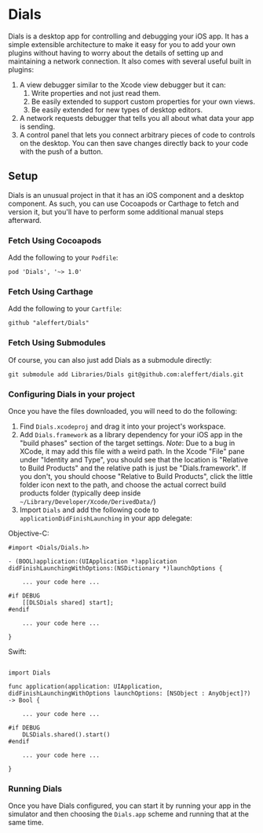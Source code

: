 # Dials
Dials is a desktop app for controlling and debugging your iOS app. It has a simple extensible architecture to make it easy for you to add your own plugins without having to worry about the details of setting up and maintaining a network connection. It also comes with several useful built in plugins:

1. A view debugger similar to the Xcode view debugger but it can:
    1. Write properties and not just read them.
    2. Be easily extended to support custom properties for your own views.
    3. Be easily extended for new types of desktop editors.
2. A network requests debugger that tells you all about what data your app is sending.
3. A control panel that lets you connect arbitrary pieces of code to controls on the desktop. You can then save changes directly back to your code with the push of a button.


## Setup

Dials is an unusual project in that it has an iOS component and a desktop component. As such, you can use Cocoapods or Carthage to fetch and version it, but you'll have to perform some additional manual steps afterward.

### Fetch Using Cocoapods

Add the following to your ``Podfile``:
```
pod 'Dials', '~> 1.0'
```

### Fetch Using Carthage

Add the following to your ``Cartfile``:
```
github "aleffert/Dials"
```

### Fetch Using Submodules

Of course, you can also just add Dials as a submodule directly:
```
git submodule add Libraries/Dials git@github.com:aleffert/dials.git
```

### Configuring Dials in your project
Once you have the files downloaded, you will need to do the following:

1. Find ``Dials.xcodeproj`` and drag it into your project's workspace.
2. Add ``Dials.framework`` as a library dependency for your iOS app in the "build phases" section of the target settings.  *Note*: Due to a bug in XCode, it may add this file with a weird path. In the Xcode "File" pane under "Identity and Type", you should see that the location is "Relative to Build Products" and the relative path is just be "Dials.framework". If you don't, you should choose "Relative to Build Products", click the little folder icon next to the path, and choose the actual correct build products folder (typically deep inside ``~/Library/Developer/Xcode/DerivedData/``)
3. Import ``Dials`` and add the following code to ``applicationDidFinishLaunching`` in your app delegate:

Objective-C:
```
#import <Dials/Dials.h>

- (BOOL)application:(UIApplication *)application didFinishLaunchingWithOptions:(NSDictionary *)launchOptions {

    ... your code here ...

#if DEBUG
    [[DLSDials shared] start];
#endif

    ... your code here ...

}
```

Swift:
```

import Dials

func application(application: UIApplication, didFinishLaunchingWithOptions launchOptions: [NSObject : AnyObject]?) -> Bool {

    ... your code here ...

#if DEBUG
    DLSDials.shared().start()
#endif

    ... your code here ...

}
```

### Running Dials

Once you have Dials configured, you can start it by running your app in the simulator and then choosing the ``Dials.app`` scheme and running that at the same time.

